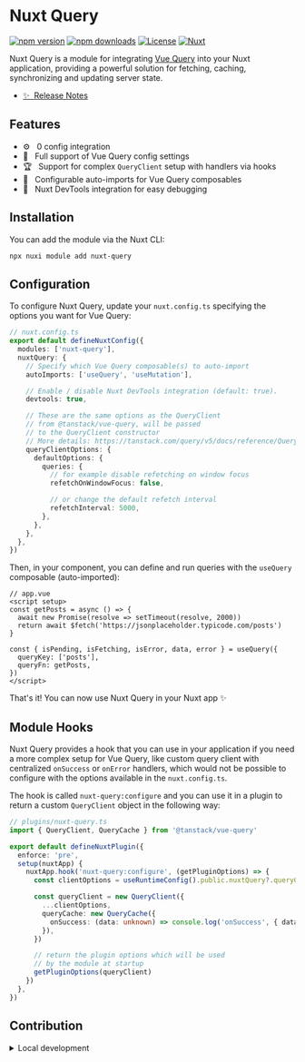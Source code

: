 # Nuxt Query

[![npm version][npm-version-src]][npm-version-href]
[![npm downloads][npm-downloads-src]][npm-downloads-href]
[![License][license-src]][license-href]
[![Nuxt][nuxt-src]][nuxt-href]

Nuxt Query is a module for integrating [Vue Query](https://tanstack.com/query/latest/docs/framework/vue/overview) into your Nuxt application, providing a powerful solution for fetching, caching, synchronizing and updating server state.

- [✨ &nbsp;Release Notes](/CHANGELOG.md)
<!-- - [🏀 Online playground](https://stackblitz.com/github/your-org/nuxt-query?file=playground%2Fapp.vue) -->
<!-- - [📖 &nbsp;Documentation](https://example.com) -->

## Features

<!-- Highlight some of the features your module provide here -->
- ⚙️ &nbsp; 0 config integration
- 💪 &nbsp; Full support of Vue Query config settings
- 🏆 &nbsp; Support for complex `QueryClient` setup with handlers via hooks
- 🤖 &nbsp; Configurable auto-imports for Vue Query composables
- 🧩 &nbsp; Nuxt DevTools integration for easy debugging

## Installation

You can add the module via the Nuxt CLI:

```bash
npx nuxi module add nuxt-query
```

## Configuration

To configure Nuxt Query, update your `nuxt.config.ts` specifying the options you want for Vue Query:

```typescript
// nuxt.config.ts
export default defineNuxtConfig({
  modules: ['nuxt-query'],
  nuxtQuery: {
    // Specify which Vue Query composable(s) to auto-import
    autoImports: ['useQuery', 'useMutation'],

    // Enable / disable Nuxt DevTools integration (default: true).
    devtools: true,

    // These are the same options as the QueryClient 
    // from @tanstack/vue-query, will be passed 
    // to the QueryClient constructor
    // More details: https://tanstack.com/query/v5/docs/reference/QueryClient
    queryClientOptions: {
      defaultOptions: {
        queries: {
          // for example disable refetching on window focus
          refetchOnWindowFocus: false,

          // or change the default refetch interval
          refetchInterval: 5000,
        },
      },
    },
  },
})
```

Then, in your component, you can define and run queries with the `useQuery` composable (auto-imported):

```vue
// app.vue
<script setup>
const getPosts = async () => {
  await new Promise(resolve => setTimeout(resolve, 2000))
  return await $fetch('https://jsonplaceholder.typicode.com/posts')
}

const { isPending, isFetching, isError, data, error } = useQuery({
  queryKey: ['posts'],
  queryFn: getPosts,
})
</script>
```

That's it! You can now use Nuxt Query in your Nuxt app ✨

## Module Hooks

Nuxt Query provides a hook that you can use in your application if you need a more complex setup for Vue Query, like custom query client with centralized `onSuccess` or `onError` handlers, which would not be possible to configure with the options available in the `nuxt.config.ts`.

The hook is called `nuxt-query:configure` and you can use it in a plugin to return a custom `QueryClient` object in the following way:

```typescript
// plugins/nuxt-query.ts
import { QueryClient, QueryCache } from '@tanstack/vue-query'

export default defineNuxtPlugin({
  enforce: 'pre',
  setup(nuxtApp) {
    nuxtApp.hook('nuxt-query:configure', (getPluginOptions) => {
      const clientOptions = useRuntimeConfig().public.nuxtQuery?.queryClientOptions || {}

      const queryClient = new QueryClient({
        ...clientOptions,
        queryCache: new QueryCache({
          onSuccess: (data: unknown) => console.log('onSuccess', { data }),
        }),
      })

      // return the plugin options which will be used
      // by the module at startup
      getPluginOptions(queryClient)
    })
  },
})
```

## Contribution

<details>
  <summary>Local development</summary>
  
  ```bash
  # Install dependencies
  npm install
  
  # Generate type stubs
  npm run dev:prepare
  
  # Develop with the playground
  npm run dev
  
  # Build the playground
  npm run dev:build
  
  # Run ESLint
  npm run lint
  
  # Run Vitest
  npm run test
  npm run test:watch
  
  # Release new version
  npm run release
  ```

</details>


<!-- Badges -->
[npm-version-src]: https://img.shields.io/npm/v/nuxt-query/latest.svg?style=flat&colorA=020420&colorB=00DC82
[npm-version-href]: https://npmjs.com/package/@peterbud/nuxt-query

[npm-downloads-src]: https://img.shields.io/npm/dm/nuxt-query.svg?style=flat&colorA=020420&colorB=00DC82
[npm-downloads-href]: https://npm.chart.dev/@peterbud/nuxt-query

[license-src]: https://img.shields.io/npm/l/nuxt-query.svg?style=flat&colorA=020420&colorB=00DC82
[license-href]: https://npmjs.com/package/@peterbud/nuxt-query

[nuxt-src]: https://img.shields.io/badge/Nuxt-020420?logo=nuxt.js
[nuxt-href]: https://nuxt.com
